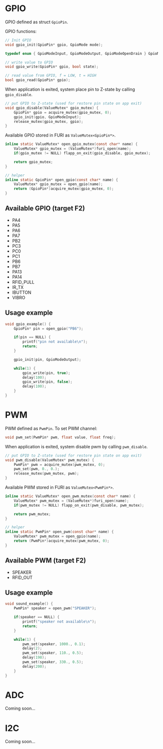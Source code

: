 # GPIO

GPIO defined as struct `GpioPin`.

GPIO functions:

```C
// Init GPIO
void gpio_init(GpioPin* gpio, GpioMode mode);

typedef enum { GpioModeInput, GpioModeOutput, GpioModeOpenDrain } GpioMode;

// write value to GPIO
void gpio_write(GpioPin* gpio, bool state);

// read value from GPIO, f = LOW, t = HIGH
bool gpio_read(GpioPin* gpio);
```

When application is exited, system place pin to Z-state by calling `gpio_disable`.

```C
// put GPIO to Z-state (used for restore pin state on app exit)
void gpio_disable(ValueMutex* gpio_mutex) {
    GpioPin* gpio = acquire_mutex(gpio_mutex, 0);
    gpio_init(gpio, GpioModeInput);
    release_mutex(gpio_mutex, gpio);
}
```

Available GPIO stored in FURI as `ValueMutex<GpioPin*>`.

```C
inline static ValueMutex* open_gpio_mutex(const char* name) {
    ValueMutex* gpio_mutex = (ValueMutex*)furi_open(name);
    if(gpio_mutex != NULL) flapp_on_exit(gpio_disable, gpio_mutex);

    return gpio_mutex;
}

// helper
inline static GpioPin* open_gpio(const char* name) {
    ValueMutex* gpio_mutex = open_gpio(name);
    return (GpioPin*)acquire_mutex(gpio_mutex, 0);
}
```

## Available GPIO (target F2)

* PA4
* PA5
* PA6
* PA7
* PB2
* PC3
* PC0
* PC1
* PB6
* PB7
* PA13
* PA14
* RFID_PULL
* IR_TX
* IBUTTON
* VIBRO

## Usage example

```C
void gpio_example() {
    GpioPin* pin = open_gpio("PB6");

    if(pin == NULL) {
        printf("pin not available\n");
        return;
    }

    gpio_init(pin, GpioModeOutput);

    while(1) {
        gpio_write(pin, true);
        delay(100);
        gpio_write(pin, false);
        delay(100);
    }
}
```

# PWM

PWM defined as `PwmPin`. To set PWM channel:

```C
void pwm_set(PwmPin* pwm, float value, float freq);
```

When application is exited, system disable pwm by calling `pwm_disable`.

```C
// put GPIO to Z-state (used for restore pin state on app exit)
void pwm_disable(ValueMutex* pwm_mutex) {
    PwmPin* pwm = acquire_mutex(pwm_mutex, 0);
    pwm_set(pwm, 0., 0.);
    release_mutex(pwm_mutex, pwm);
}
```

Available PWM stored in FURI as `ValueMutex<PwmPin*>`.

```C
inline static ValueMutex* open_pwm_mutex(const char* name) {
    ValueMutex* pwm_mutex = (ValueMutex*)furi_open(name);
    if(pwm_mutex != NULL) flapp_on_exit(pwm_disable, pwm_mutex);

    return pwm_mutex;
}

// helper
inline static PwmPin* open_pwm(const char* name) {
    ValueMutex* pwm_mutex = open_gpio(name);
    return (PwmPin*)acquire_mutex(pwm_mutex, 0);
}
```

## Available PWM (target F2)

* SPEAKER
* RFID_OUT

## Usage example

```C
void sound_example() {
    PwmPin* speaker = open_pwm("SPEAKER");

    if(speaker == NULL) {
        printf("speaker not available\n");
        return;
    }

    while(1) {
        pwm_set(speaker, 1000., 0.1);
        delay(2);
        pwm_set(speaker, 110., 0.5);
        delay(198);
        pwm_set(speaker, 330., 0.5);
        delay(200);
    }
}
```

# ADC

Coming soon...

# I2C

Coming soon...
